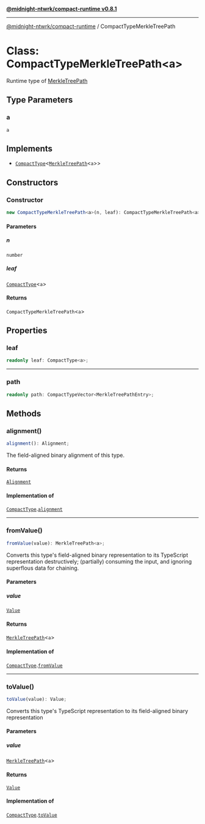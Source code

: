 [**@midnight-ntwrk/compact-runtime v0.8.1**](../README.md)

***

[@midnight-ntwrk/compact-runtime](../globals.md) / CompactTypeMerkleTreePath

# Class: CompactTypeMerkleTreePath\<a\>

Runtime type of [MerkleTreePath](../interfaces/MerkleTreePath.md)

## Type Parameters

### a

`a`

## Implements

- [`CompactType`](../interfaces/CompactType.md)\<[`MerkleTreePath`](../interfaces/MerkleTreePath.md)\<`a`\>\>

## Constructors

### Constructor

```ts
new CompactTypeMerkleTreePath<a>(n, leaf): CompactTypeMerkleTreePath<a>;
```

#### Parameters

##### n

`number`

##### leaf

[`CompactType`](../interfaces/CompactType.md)\<`a`\>

#### Returns

`CompactTypeMerkleTreePath`\<`a`\>

## Properties

### leaf

```ts
readonly leaf: CompactType<a>;
```

***

### path

```ts
readonly path: CompactTypeVector<MerkleTreePathEntry>;
```

## Methods

### alignment()

```ts
alignment(): Alignment;
```

The field-aligned binary alignment of this type.

#### Returns

[`Alignment`](../type-aliases/Alignment.md)

#### Implementation of

[`CompactType`](../interfaces/CompactType.md).[`alignment`](../interfaces/CompactType.md#alignment)

***

### fromValue()

```ts
fromValue(value): MerkleTreePath<a>;
```

Converts this type's field-aligned binary representation to its TypeScript
representation destructively; (partially) consuming the input, and
ignoring superflous data for chaining.

#### Parameters

##### value

[`Value`](../type-aliases/Value.md)

#### Returns

[`MerkleTreePath`](../interfaces/MerkleTreePath.md)\<`a`\>

#### Implementation of

[`CompactType`](../interfaces/CompactType.md).[`fromValue`](../interfaces/CompactType.md#fromvalue)

***

### toValue()

```ts
toValue(value): Value;
```

Converts this type's TypeScript representation to its field-aligned binary
representation

#### Parameters

##### value

[`MerkleTreePath`](../interfaces/MerkleTreePath.md)\<`a`\>

#### Returns

[`Value`](../type-aliases/Value.md)

#### Implementation of

[`CompactType`](../interfaces/CompactType.md).[`toValue`](../interfaces/CompactType.md#tovalue)
